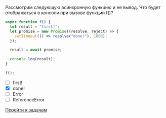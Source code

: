 Рассмотрим следующую асинхронную функцию и ее вывод. Что будет отображаться в консоли при вызове функции f()?

```jsx
async function f() {
  let result = "first!";
  let promise = new Promise((resolve, reject) => {
    setTimeout(() => resolve("done!"), 1000);
  });

  result = await promise;

  console.log(result);
}

f();
```

- [ ] first!
- [x] done!
- [ ] Error
- [ ] ReferenceError

[Перейти к задачам](../questions/)
